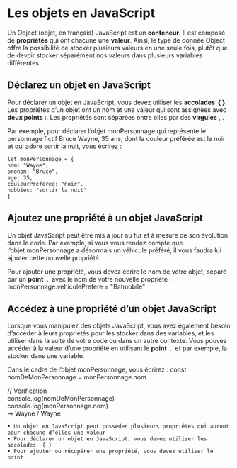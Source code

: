 # Les objets en JavaScript
Un Object (objet, en français) JavaScript est un **conteneur**. Il est composé de **propriétés** qui ont chacune une **valeur**. Ainsi, le type de donnée Object offre la possibilité de stocker plusieurs valeurs en une seule fois, plutôt que de devoir stocker séparément nos valeurs dans plusieurs variables différentes.

## Déclarez un objet en JavaScript
Pour déclarer un objet en JavaScript, vous devez utiliser les **accolades  { }**. Les propriétés d’un objet ont un nom et une valeur qui sont assignées avec **deux points :**. Les propriétés sont séparées entre elles par des **virgules ,** .

Par exemple, pour déclarer l’objet monPersonnage qui représente le personnage fictif Bruce Wayne, 35 ans, dont la couleur préférée est le noir et qui adore sortir la nuit, vous écrirez :
```
let monPersonnage = {   
nom: "Wayne",  
prenom: "Bruce",  
age: 35,  
couleurPreferee: "noir",  
hobbies: "sortir la nuit"  
}   
```
## Ajoutez une propriété à un objet JavaScript
Un objet JavaScript peut être mis à jour au fur et à mesure de son évolution dans le code.
Par exemple, si vous vous rendez compte que l’objet monPersonnage a désormais un véhicule préféré, il vous faudra lui ajouter cette nouvelle propriété.

Pour ajouter une propriété, vous devez écrire le nom de votre objet, séparé par un **point  .**  avec le nom de votre nouvelle propriété :  
monPersonnage.vehiculePrefere = "Batmobile"  

## Accédez à une propriété d’un objet JavaScript
Lorsque vous manipulez des objets JavaScript, vous avez également besoin d’accéder à leurs propriétés pour les stocker dans des variables, et les utiliser dans la suite de votre code ou dans un autre contexte.
Vous pouvez accéder à la valeur d’une propriété en utilisant le **point  .**  et par exemple, la stocker dans une variable.  

Dans le cadre de l’objet monPersonnage, vous écrirez :
const nomDeMonPersonnage = monPersonnage.nom

// Vérification  
console.log(nomDeMonPersonnage)  
console.log(monPersonnage.nom)  
→ Wayne / Wayne

    • Un objet en JavaScript peut posséder plusieurs propriétés qui auront pour chacune d’elles une valeur
    • Pour déclarer un objet en JavaScript, vous devez utiliser les accolades  { }  
    • Pour ajouter ou récupérer une propriété, vous devez utiliser le point .  